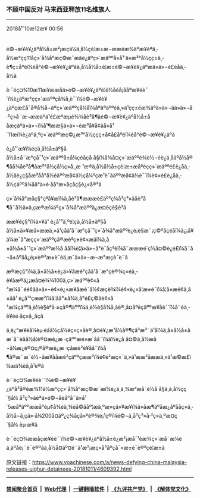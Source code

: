 ### 不顾中国反对 马来西亚释放11名维族人
------------------------

<div class="published">
 <span class="date" title="ä¸­å½æ¶é´">
  <time datetime="2018-10-12T00:56:59+08:00">
   2018å¹´10æ12æ¥ 00:56
  </time>
 </span>
</div>
<br/>
<div class="wsw">
 <p>
  é©¬æ¥è¥¿äºå½å±æ²¡æçä¼ä¸­å½çè¦æ±æ¬ææéæ¾äºæ¥èªä¸­å½æ°çç11åç»´å¾å°æç©æ¯æãè¿äºç»´æäººå»å¹´ä»æ³°å½çç±ä¸­è¶ç±åºéï¼éå°é©¬æ¥è¥¿äºãä¸­å½å½å±è¦æ±é©¬æ¥è¥¿äºæä»ä»¬é£éåä¸­å½ã
 </p>
 <p>
  è·¯éç¤¾10æ11æ¥ææåä»é©¬æ¥è¥¿äºé¦é½åéå¡ååºæ¥éè¯´ï¼è¿äºæ°çç»´æäººçå¾å¸è¯´ï¼é©¬æ¥è¥¿äºçæ£å¯å®å¾å¬äºç»´æäººçå¼åï¼åºäºäººéä¸»ä¹çç±éæ¾äºä»ä»¬ãä»ä»¬å·²ç»å¨æ¬ææäºä¹é£æºæµè¾¾åè³å¶ãé©¬æ¥è¥¿äºå½å±ååæçäºä»ä»¬ï¼å¹¶ææ§ä»ä»¬éæ³å¥å¢ãå»å¹´11æï¼è¿äºä¸ºç»´æäººæç©¿æ³°å½ççç±å¢å£åºéï¼éå°é©¬æ¥è¥¿äºã
 </p>
 <p>
  è¿å¹´æ¥ï¼éçä¸­å½å±äº§åå½å±å¨æ°çå¯¹ç»´æäººå±å¼çéåçå å§ï¼å¾å¤ç»´æäººè¾è½¬éè¿ä¸åäºå½å®¶åå¾åè³å¶ãæ³°å½ç­å½ç»å¸¸æ ¹æ®ä¸­å½å½å±çè¦æ±æåºéçç»´æäººé£è¿åä¸­å½ãè¿ç§åæ³åå°å½éäººæå¢ä½çå¼ºçæ¹è¯ãäººæå¢ä½è¯´ï¼è¢«é£è¿åä¸­å½çäººä¼åå°ä»é·åå°æ­»åç­åç§è¿«å®³ã
 </p>
 <p>
  ç»´å¾å°æåç§°çªå¥æï¼ä¸åè³å¶æææè£äº²ç¼å³ç³»ãåè³å¶å¨å½ä»ä¸çæ®æ¼äºç»´å¾å°æäººä¿æ¤èçè§è²ã
 </p>
 <p>
  ææ¥éç§°ï¼ä»¥ä¹ è¿å¹³ä¸ºé¦çä¸­å½å±äº§åå½å±ä»¥æå»ææä¸»ä¹çåä¹å¨æ°çå¯¹ç»´å¾å°æäººè¿è¡è§æ¨¡ç©ºåçéåï¼ä¿¡å¥ä¼æ¯å°æçç»´æäººçå®æèªç±è¢«æåï¼ä¸­å±å½å±å¯¹ç»´æäººæ½å ååï¼è¦ä»ä»¬å°è¯åçªèï¼å¨æææé´ç½å¤©è¿é£ï¼å¨å¬å±åºåå¿é¡»è®²æ±è¯­èä¸æ¯ä»ä»¬æ¬æ°æçè¯­è¨ã
 </p>
 <p>
  æ®æç§°ï¼ä¸­å±å½å±è¿ä»¥åæè²çåä¹å¨æ°çè®¾ç«éä¸­è¥ãæ®ä¿¡æå¤è¾¾100ä¸ç»´æäººè¢«å³æ¼å¨éé¢ãä»ä»¬è¢«è¿«æ¥åæè¯å½¢æçè¾ï¼è¢«è¿«å­¦æ±è¯­ï¼å­¦å±æ­é¢ä¸­å±åä¹ è¿å¹³çæ­æ²ï¼å¦åå°±å¾ä¸å°é£ç©ãè¢«å³æ¼çäººä¸è½è§èªå·±çå®¶äººï¼ä¸è½è§å¾å¸ãè®¸å¤åºéçäººæ¥åè¯´ï¼å¨éä¸­è¥éé·åç»å¸¸åçã
 </p>
 <p>
  ä¸è¿°æ¥éå¼èµ·èåå½ç­å½éç»ç»åè®¸å¤è¥¿æ¹å½å®¶çå³æ³¨ä¹åï¼ä¸­å±å½å±åæ¯å¨èåå½å¦è®¤æè¿æ ·çäººæé»æ´å­å¨ï¼ä½è¿å å¤©ä¸­å½æå¬å¼æ¿è®¤ç¡®å®æè¿æ ·çåæè²è¥å­å¨ï¼å¶å®æ¨æ¯è½¬åæ¥ååæè²çäººçææ³ï¼é¢é²æç«¯ä¸»ä¹ææ³åææä¸»ä¹æ©æ£ï¼æä¾èä¸å¹è®­ã
 </p>
 <p>
  è·¯éç¤¾æ¥éè¯´ï¼é©¬æ¥è¥¿äºå³å®éæ¾11ä½æ°çç»´å¾å°æç©æ¯æï¼è¿ä¸ä¸¾æªæå¯è½å å§ä¸ä¸­å½çç´§å¼ å³ç³»ãèªä»é©¬åèå°å¨ä»å¹´5æåºäººææå°èµ¢å¾éä¸¾èå©ååº¦æä¸ºæ»çä»¥æ¥ï¼ä»åæ¶äºåæ¿åºååç»ä¸­å½å¬å¸çä»·å¼200å¤äº¿ç¾åçå»ºè®¾é¡¹ç®ï¼é©¬ä¸­å³ç³»å·²ç»ä¸ºæ­¤ç´§å¼ èµ·æ¥ã
 </p>
 <p>
  è·¯éç¤¾ææåçæ¥éè¯´ï¼é©¬æ¥è¥¿äºå½å±è¿æ²¡æå¯¹éæ¾ç»´æå¨æ¼èä¸äºåè¡¨è¯è®ºãä¸­å½å¤äº¤é¨ä¹æ²¡æç«å³åºç­å¯»æ±è¯è®ºçè¦æ±ã
 </p>
</div>

原文链接：https://www.voachinese.com/a/news-defying-china-malaysia-releases-uighur-detainees-20181011/4609392.html


------------------------
#### [禁闻聚合首页](https://github.com/gfw-breaker/banned-news/blob/master/README.md) &nbsp;|&nbsp; [Web代理](https://github.com/gfw-breaker/open-proxy/blob/master/README.md) &nbsp;|&nbsp;  [一键翻墙软件](https://github.com/gfw-breaker/nogfw/blob/master/README.md) &nbsp;|&nbsp; [《九评共产党》](https://github.com/gfw-breaker/9ping.md/blob/master/README.md#九评之一评共产党是什么) &nbsp;|&nbsp; [《解体党文化》](https://github.com/gfw-breaker/jtdwh.md/blob/master/README.md#绪论)